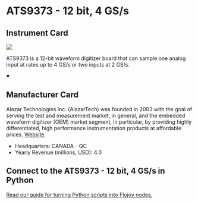 
# ATS9373 - 12 bit, 4 GS/s

## Instrument Card

<img src="https://v5.airtableusercontent.com/v1/19/19/1691539200000/Mr_FSMPhO29whbTAkrF1yA/01RJMf9eQTM0KMDArPkhjXo9cKaH05w-MXSzmLncbxmeFVVH_Gu_ebfDNT9X2eb4Vwpw4JHd9oR6sotuPOLAmPN2qwpA6EFExT8oXAiHOBM/8vElxm5r7LF1O2Vl38YCx99Mn6eIrsli-aEgxJzL8O4"/>
<p>ATS9373 is a 12-bit waveform digitizer board that can sample one analog input at rates up to 4 GS/s or two inputs at 2 GS/s.</p>

<details open>
<summary><h2>Manufacturer Card</h2></summary>

Alazar Technologies Inc. (AlazarTech) was founded in 2003 with the goal of serving the test and measurement market, in general, and the embedded waveform digitizer (OEM) market segment, in particular, by providing highly differentiated, high performance instrumentation products at affordable prices. <a href="https://www.alazartech.com/">Website</a>.

<ul>
  <li>Headquarters: CANADA - QC</li>
  <li>Yearly Revenue (millions, USD): 4.0</li>
</ul>
</details>

## Connect to the ATS9373 - 12 bit, 4 GS/s in Python

[Read our guide for turning Python scripts into Flojoy nodes.](https://docs.flojoy.ai/custom-nodes/creating-custom-node/)


